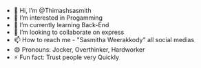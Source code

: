 - 👋 Hi, I’m @Thimashsasmith
- 👀 I’m interested in Progamming
- 🌱 I’m currently learning Back-End
- 💞️ I’m looking to collaborate on express
- 📫 How to reach me - "Sasmitha Weerakkody" all social medias
- 😄 Pronouns: Jocker, Overthinker, Hardworker
- ⚡ Fun fact: Trust people very Quickly

<!---
Thimashsasmith/Thimashsasmith is a ✨ special ✨ repository because its `README.md` (this file) appears on your GitHub profile.
You can click the Preview link to take a look at your changes.
--->
